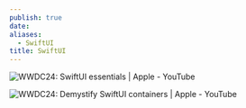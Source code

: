 ```yaml
---
publish: true
date: 
aliases:
  - SwiftUI
title: SwiftUI
---
```

![WWDC24: SwiftUI essentials | Apple - YouTube](https://www.youtube.com/watch?v=HyQgpxX__-A) 

![WWDC24: Demystify SwiftUI containers | Apple - YouTube](https://www.youtube.com/watch?v=LWbgpheCqgo)

